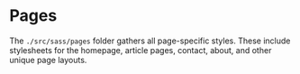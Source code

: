 # Pages

The `./src/sass/pages` folder gathers all page-specific styles. These include stylesheets for the homepage, article pages, contact, about, and other unique page layouts.
